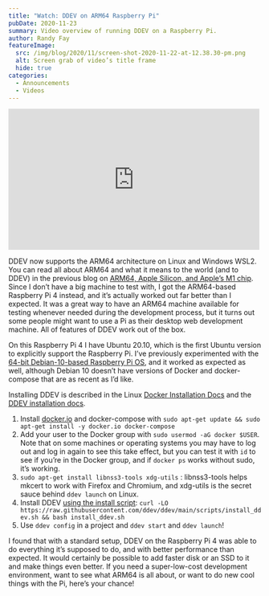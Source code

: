 ```yaml
---
title: "Watch: DDEV on ARM64 Raspberry Pi"
pubDate: 2020-11-23
summary: Video overview of running DDEV on a Raspberry Pi.
author: Randy Fay
featureImage:
  src: /img/blog/2020/11/screen-shot-2020-11-22-at-12.38.30-pm.png
  alt: Screen grab of video’s title frame
  hide: true
categories:
  - Announcements
  - Videos
---
```


<div class="video-container">
<iframe loading="lazy" title="DDEV installation on ARM64 Raspberry Pi with Ubuntu 20.10" width="500" height="281" src="https://www.youtube.com/embed/w3XV64hBeFU?feature=oembed" frameborder="0" allow="accelerometer; autoplay; clipboard-write; encrypted-media; gyroscope; picture-in-picture" allowfullscreen=""></iframe>
</div>

DDEV now supports the ARM64 architecture on Linux and Windows WSL2. You can read all about ARM64 and what it means to the world (and to DDEV) in the previous blog on [ARM64, Apple Silicon, and Apple’s M1 chip](arm64-apple-silicon-m1-ddev-local-what-does-it-all-mean.md). Since I don’t have a big machine to test with, I got the ARM64-based Raspberry Pi 4 instead, and it’s actually worked out far better than I expected. It was a great way to have an ARM64 machine available for testing whenever needed during the development process, but it turns out some people might want to use a Pi as their desktop web development machine. All of features of DDEV work out of the box.

On this Raspberry Pi 4 I have Ubuntu 20.10, which is the first Ubuntu version to explicitly support the Raspberry Pi. I’ve previously experimented with the [64-bit Debian-10-based Raspberry Pi OS](https://www.raspberrypi.org/forums/viewtopic.php?t=275370), and it worked as expected as well, although Debian 10 doesn’t have versions of Docker and docker-compose that are as recent as I’d like.

Installing DDEV is described in the Linux [Docker Installation Docs](https://docs.ddev.com/en/stable/users/docker%5Finstallation/#linux-installation-docker-and-docker-compose) and the [DDEV installation docs](https://docs.ddev.com/en/stable/#installationupgrade-script-linux-and-macos-armarm64-and-amd64-architectures).

1. Install [docker.io](http://docker.io) and docker-compose with `sudo apt-get update && sudo apt-get install -y docker.io docker-compose`
2. Add your user to the Docker group with `sudo usermod -aG docker $USER`. Note that on some machines or operating systems you may have to log out and log in again to see this take effect, but you can test it with `id` to see if you’re in the Docker group, and if `docker ps` works without sudo, it’s working.
3. `sudo apt-get install libnss3-tools xdg-utils` : libnss3-tools helps mkcert to work with Firefox and Chromium, and xdg-utils is the secret sauce behind `ddev launch` on Linux.
4. Install DDEV [using the install script](https://docs.ddev.com/en/stable/#installationupgrade-script-linux-and-macos-armarm64-and-amd64-architectures): `curl -LO https://raw.githubusercontent.com/ddev/ddev/main/scripts/install_ddev.sh && bash install_ddev.sh`
5. Use `ddev config` in a project and `ddev start` and `ddev launch`!

I found that with a standard setup, DDEV on the Raspberry Pi 4 was able to do everything it’s supposed to do, and with better performance than expected. It would certainly be possible to add faster disk or an SSD to it and make things even better. If you need a super-low-cost development environment, want to see what ARM64 is all about, or want to do new cool things with the Pi, here’s your chance!
